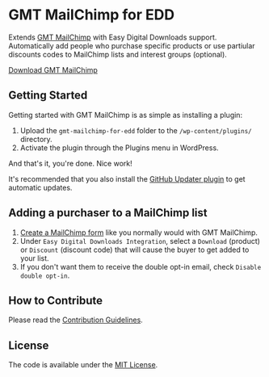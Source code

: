 # GMT MailChimp for EDD
Extends [GMT MailChimp](https://github.com/cferdinandi/gmt-mailchimp) with Easy Digital Downloads support. Automatically add people who purchase specific products or use partiular discounts codes to MailChimp lists and interest groups (optional).

[Download GMT MailChimp](https://github.com/cferdinandi/gmt-mailchimp-for-edd/archive/master.zip)



## Getting Started

Getting started with GMT MailChimp is as simple as installing a plugin:

1. Upload the `gmt-mailchimp-for-edd` folder to the `/wp-content/plugins/` directory.
2. Activate the plugin through the Plugins menu in WordPress.

And that's it, you're done. Nice work!

It's recommended that you also install the [GitHub Updater plugin](https://github.com/afragen/github-updater) to get automatic updates.



## Adding a purchaser to a MailChimp list

1. [Create a MailChimp form](https://github.com/cferdinandi/gmt-mailchimp#creating-mailchimp-forms) like you normally would with GMT MailChimp.
2. Under `Easy Digital Downloads Integration`, select a `Download` (product) or `Discount` (discount code) that will cause the buyer to get added to your list.
3. If you don't want them to receive the double opt-in email, check `Disable double opt-in`.



## How to Contribute

Please read the [Contribution Guidelines](CONTRIBUTING.md).



## License

The code is available under the [MIT License](LICENSE.md).